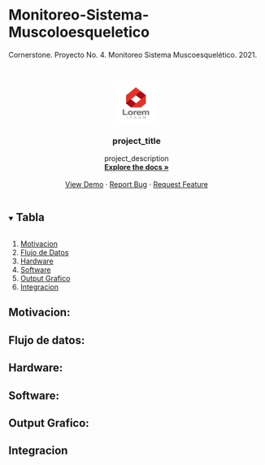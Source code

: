 # Monitoreo-Sistema-Muscoloesqueletico
Cornerstone. Proyecto No. 4. Monitoreo Sistema Muscoesquelético. 2021.

<!-- PROJECT LOGO -->
<br />
<p align="center">
  <a href="https://github.com/github_username/repo_name">
    <img src="images/logo.png" alt="Logo" width="80" height="80">
  </a>

  <h3 align="center">project_title</h3>

  <p align="center">
    project_description
    <br />
    <a href="https://github.com/github_username/repo_name"><strong>Explore the docs »</strong></a>
    <br />
    <br />
    <a href="https://github.com/github_username/repo_name">View Demo</a>
    ·
    <a href="https://github.com/github_username/repo_name/issues">Report Bug</a>
    ·
    <a href="https://github.com/github_username/repo_name/issues">Request Feature</a>
  </p>
</p>


<!-- TABLE OF CONTENTS -->
<details open="open">
  <summary><h2 style="display: inline-block">Tabla</h2></summary>
  <ol>
    <li><a href="#Motivacion">Motivacion</a></li>
    <li><a href="#flujo-de-datos">Flujo de Datos</a></li>
    <li><a href="#hardware">Hardware</a></li>
    <li><a href="#software">Software</a></li>
    <li><a href="#output-grafico">Output Grafico</a></li>
    <li><a href="#integracion">Integracion</a></li>
  </ol>
</details>

## Motivacion:

## Flujo de datos: 

## Hardware: 

## Software:

## Output Grafico:

## Integracion
